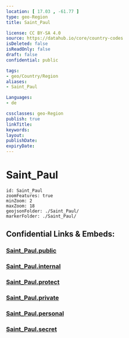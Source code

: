 ```yaml
---
location: [ 17.03 , -61.77 ] 
type: geo-Region
title: Saint_Paul

license: CC BY-SA 4.0
source: https://datahub.io/core/country-codes
isDeleted: false
isReadOnly: false
draft: false
confidential: public

tags:
- geo/Country/Region
aliases:
- Saint_Paul

Languages:
- de

cssclasses: geo-Region
publish: true
linkTitle: 
keywords: 
layout: 
publishDate: 
expiryDate: 
---
```


# Saint_Paul

```leaflet
id: Saint_Paul
zoomFeatures: true 
minZoom: 2 
maxZoom: 18
geojsonFolder: ./Saint_Paul/
markerFolder: ./Saint_Paul/
```


## Confidential Links & Embeds: 

### [Saint_Paul.public](/_public/\Earth\Continent\America~Caribbean\Antigua_and_Barbuda\CountiesSaint_Paul.public.md) 

### [Saint_Paul.internal](/_internal/\Earth\Continent\America~Caribbean\Antigua_and_Barbuda\CountiesSaint_Paul.internal.md) 

### [Saint_Paul.protect](/_protect/\Earth\Continent\America~Caribbean\Antigua_and_Barbuda\CountiesSaint_Paul.protect.md) 

### [Saint_Paul.private](/_private/\Earth\Continent\America~Caribbean\Antigua_and_Barbuda\CountiesSaint_Paul.private.md) 

### [Saint_Paul.personal](/_personal/\Earth\Continent\America~Caribbean\Antigua_and_Barbuda\CountiesSaint_Paul.personal.md) 

### [Saint_Paul.secret](/_secret/\Earth\Continent\America~Caribbean\Antigua_and_Barbuda\CountiesSaint_Paul.secret.md)

